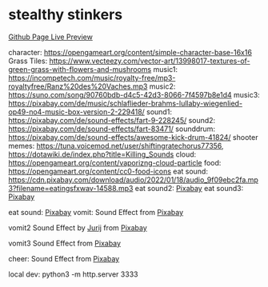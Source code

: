 # stealthy stinkers

[Github Page Live Preview](https://alexanderthurn.github.io/hiddennotdangerous/)


character: https://opengameart.org/content/simple-character-base-16x16
Grass Tiles: https://www.vecteezy.com/vector-art/13998017-textures-of-green-grass-with-flowers-and-mushrooms
music1: https://incompetech.com/music/royalty-free/mp3-royaltyfree/Ranz%20des%20Vaches.mp3
music2: https://suno.com/song/90760bdb-d4c5-42d3-8066-7f4597b8e1d4
music3: https://pixabay.com/de/music/schlaflieder-brahms-lullaby-wiegenlied-op49-no4-music-box-version-2-229418/
sound1: https://pixabay.com/de/sound-effects/fart-9-228245/
sound2: https://pixabay.com/de/sound-effects/fart-83471/
sounddrum: https://pixabay.com/de/sound-effects/awesome-kick-drum-41824/
shooter memes: https://tuna.voicemod.net/user/shiftingratechorus77356, https://dotawiki.de/index.php?title=Killing_Sounds
cloud: https://opengameart.org/content/vaporizng-cloud-particle
food: https://opengameart.org/content/cc0-food-icons
eat sound: https://cdn.pixabay.com/download/audio/2022/01/18/audio_9f09ebc2fa.mp3?filename=eatingsfxwav-14588.mp3 
eat sound2: <a href="https://pixabay.com/sound-effects/?utm_source=link-attribution&utm_medium=referral&utm_campaign=music&utm_content=83240">Pixabay</a>
eat sound3: <a href="https://pixabay.com/sound-effects/?utm_source=link-attribution&utm_medium=referral&utm_campaign=music&utm_content=95783">Pixabay</a>

eat sound: <a href="https://pixabay.com/?utm_source=link-attribution&utm_medium=referral&utm_campaign=music&utm_content=92106">Pixabay</a>
vomit: Sound Effect from <a href="https://pixabay.com/sound-effects/?utm_source=link-attribution&utm_medium=referral&utm_campaign=music&utm_content=41796">Pixabay</a>

vomit2 Sound Effect by <a href="https://pixabay.com/de/users/soundreality-31074404/?utm_source=link-attribution&utm_medium=referral&utm_campaign=music&utm_content=150122">Jurij</a> from <a href="https://pixabay.com/sound-effects//?utm_source=link-attribution&utm_medium=referral&utm_campaign=music&utm_content=150122">Pixabay</a>

vomit3 Sound Effect from <a href="https://pixabay.com/?utm_source=link-attribution&utm_medium=referral&utm_campaign=music&utm_content=41207">Pixabay</a>

cheer: Sound Effect from <a href="https://pixabay.com/sound-effects/?utm_source=link-attribution&utm_medium=referral&utm_campaign=music&utm_content=99963">Pixabay</a>

local dev: python3 -m http.server 3333